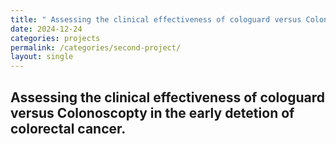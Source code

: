 ```yaml
---
title: " Assessing the clinical effectiveness of cologuard versus Colonoscopty in the early detetion of colorectal cancer"
date: 2024-12-24
categories: projects
permalink: /categories/second-project/
layout: single
---
```


## Assessing the clinical effectiveness of cologuard versus Colonoscopty in the early detetion of colorectal cancer.


